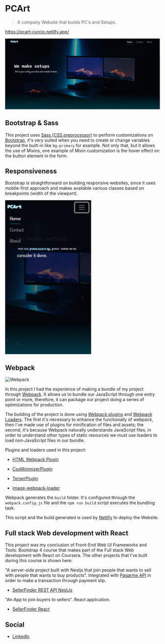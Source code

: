 # PCArt

> A company Website that builds PC's and Setups.

https://pcart-curcio.netlify.app/

<p align="center">

<img src="https://github.com/NietoCurcio/pcart/blob/main/.github/showcase.png?raw=true" width="750" alt="PCArt">

</p>

## Bootstrap & Sass

This project uses [Sass (CSS preprocessor)](https://sass-lang.com/) to perform customizations on [Bootstrap](https://getbootstrap.com/docs/5.0/customize/sass/), it's very suited when you need to create or change variables beyond the built-in like `bg-primary` for example. Not only that, but it allows the use of Mixins, one example of Mixin customization is the hover effect on the button element in the form.

## Responsiveness

Bootstrap is straightforward on building responsive websites, since it uses mobile-first approach and makes available various classes based on breakpoints (width of the viewport).

<img src="https://github.com/NietoCurcio/pcart/blob/main/.github/responsiveness.png?raw=true" width="280" alt="PCArt">

## Webpack

<img src="https://camo.githubusercontent.com/b0573f87b0786eda63c76f2a9a1358e7a653783c25c03c6c908a00b70c713d78/68747470733a2f2f7765627061636b2e6a732e6f72672f6173736574732f69636f6e2d7371756172652d6269672e737667" alt="Webpack" width="100">

In this project I had the experience of making a bundle of my project through [Webpack](https://webpack.js.org/). It allows us to bundle our JavaScript through one entry point or more, therefore, it can package our project doing a series of optimizations for production.

The building of the project is done using [Webpack plugins](https://webpack.js.org/plugins/) and [Webpack Loaders](https://webpack.js.org/loaders/). The first it's necessary to enhance the functionally of webpack, then I've made use of plugins for minification of files and assets; the second, it's because Webpack naturally understands JavaScript files, in order to understand other types of static resources we must use loaders to load non-JavaScript files in our bundle.

Plugins and loaders used in this project:

- [HTML Webpack Plugin](https://github.com/jantimon/html-webpack-plugin)

- [CssMinimizerPlugin](https://webpack.js.org/plugins/css-minimizer-webpack-plugin/)

- [TerserPlugin](https://webpack.js.org/plugins/terser-webpack-plugin/)

- [image-webpack-loader](https://github.com/tcoopman/image-webpack-loader)

Webpack generates the `build` folder. It's configured through the `webpack.config.js` file and the `npm run build` script executes the bundling task.

This script and the build generated is used by [Netlify](https://www.netlify.com/) to deploy the Website.

## Full stack Web development with React

This project was my conclusion of Front-End Web UI Frameworks and Tools: Bootstrap 4 course that makes part of the Full stack Web development with React on Coursera. The other projects that I've built during this course is shown here:

"A server-side project built with Nestjs that join people that wants to sell with people that wants to buy products". Integrated with [Pagarme API](https://docs.pagar.me/) in order to make a transaction through payment slip.

- [SellerFinder REST API NestJs](https://github.com/NietoCurcio/SellerFinder-REST-API)

"An App to join buyers to sellers". React application.

- [SellerFinder React](https://github.com/NietoCurcio/SellerFinder)

## Social

- [Linkedln](https://www.linkedin.com/in/felipe-antonio-nieto-curcio-9b865116a/)
